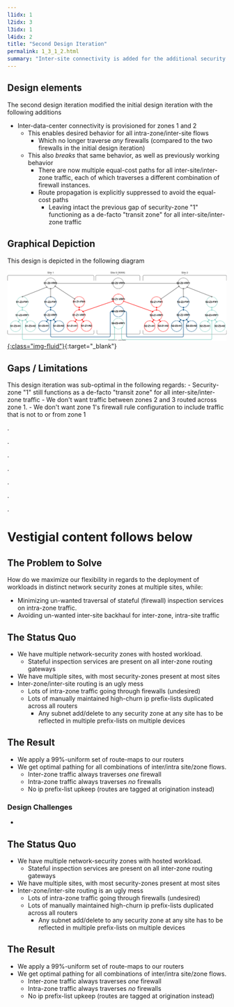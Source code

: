 ```yaml
---
l1idx: 1
l2idx: 3
l3idx: 1
l4idx: 2
title: "Second Design Iteration"
permalink: 1_3_1_2.html
summary: "Inter-site connectivity is added for the additional security zones.  Routing must be explicitly manipulated to maintain the de-facto transit-zone for all any inter-site+inter-zone traffic. "
---
```


## Design elements

The second design iteration modified the initial design iteration with the following additions
  - Inter-data-center connectivity is provisioned for zones 1 and 2
    - This enables desired behavior for all intra-zone/inter-site flows
      - Which no longer traverse *any* firewalls (compared to the two firewalls in the initial design iteration)
    - This also *breaks* that same behavior, as well as previously working behavior
      - There are now multiple equal-cost paths for all inter-site/inter-zone traffic, each of which traverses a different combination of firewall instances.
      - Route propagation is explicitly suppressed to avoid the equal-cost paths
        - Leaving intact the previous gap of security-zone "1" functioning as a de-facto "transit zone" for all inter-site/inter-zone traffic


## Graphical Depiction
This design is depicted in the following diagram

[![image](./spont-sym-case-study-2.drawio.svg){:class="img-fluid"}](./pages/1/3%20(spontaneous-symmetry)/spont-sym-case-study-2.drawio.svg){:target="_blank"}

## Gaps / Limitations

This design iteration was sub-optimal in the following regards:
    - Security-zone "1" still functions as a de-facto "transit zone" for all inter-site/inter-zone traffic
      - We don't want traffic between zones 2 and 3 routed across zone 1.
      - We don't want zone 1's firewall rule configuration to include traffic that is not to or from zone 1

.

.

.

.

.

.

.
# Vestigial content follows below




## The Problem to Solve

How do we maximize our flexibility in regards to the deployment of workloads in distinct network security zones at multiple sites, while:

 - Minimizing un-wanted traversal of stateful (firewall) inspection services on intra-zone traffic.
 - Avoiding un-wanted inter-site backhaul for inter-zone, intra-site traffic

## The Status Quo

 - We have multiple network-security zones with hosted workload.
   - Stateful inspection services are present on all inter-zone routing gateways
 - We have multiple sites, with most security-zones present at most sites
 - Inter-zone/inter-site routing is an ugly mess
    - Lots of intra-zone traffic going through firewalls (undesired)
    - Lots of manually maintained high-churn ip prefix-lists duplicated across all routers
       - Any subnet add/delete to any security zone at any site has to be reflected in multiple prefix-lists on multiple devices

## The Result

 - We apply a 99%-uniform set of route-maps to our routers
 - We get optimal pathing for all combinations of inter/intra site/zone flows.
   - Inter-zone traffic always traverses *one* firewall
   - Intra-zone traffic always traverses *no* firewalls
   - No ip prefix-list upkeep  (routes are tagged at origination instead)


### Design Challenges
  - 



## The Status Quo

 - We have multiple network-security zones with hosted workload.
   - Stateful inspection services are present on all inter-zone routing gateways
 - We have multiple sites, with most security-zones present at most sites
 - Inter-zone/inter-site routing is an ugly mess
    - Lots of intra-zone traffic going through firewalls (undesired)
    - Lots of manually maintained high-churn ip prefix-lists duplicated across all routers
       - Any subnet add/delete to any security zone at any site has to be reflected in multiple prefix-lists on multiple devices

## The Result

 - We apply a 99%-uniform set of route-maps to our routers
 - We get optimal pathing for all combinations of inter/intra site/zone flows.
   - Inter-zone traffic always traverses *one* firewall
   - Intra-zone traffic always traverses *no* firewalls
   - No ip prefix-list upkeep  (routes are tagged at origination instead)